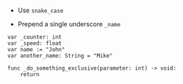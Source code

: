 - Use `snake_case`  

- Prepend a single underscore `_name`
```gdscript
var _counter: int
var _speed: float
var name := "John"
var another_name: String = "Mike"
```

```gdscript
func _do_something_exclusive(parameter: int) -> void:
	return
```

